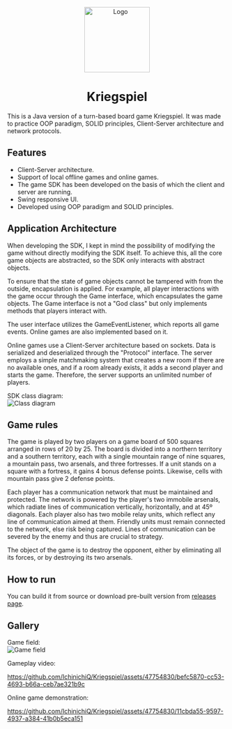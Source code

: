 <p align="center">
  <img src="https://github.com/IchinichiQ/Kriegspiel/assets/47754830/6b9aeb7d-04c1-4166-8eef-b13e6b371e96" width="150px" height="150px" alt="Logo">
</p>
<h1 align="center">Kriegspiel</h1>

This is a Java version of a turn-based board game Kriegspiel. It was made to practice OOP paradigm, SOLID principles, Client-Server architecture and network protocols.

## Features

* Client-Server architecture.
* Support of local offline games and online games.
* The game SDK has been developed on the basis of which the client and server are running.
* Swing responsive UI.
* Developed using OOP paradigm and SOLID principles.

## Application Architecture


When developing the SDK, I kept in mind the possibility of modifying the game without directly modifying the SDK itself. To achieve this, all the core game objects are abstracted, so the SDK only interacts with abstract objects.  

To ensure that the state of game objects cannot be tampered with from the outside, encapsulation is applied. For example, all player interactions with the game occur through the Game interface, which encapsulates the game objects. The Game interface is not a "God class" but only implements methods that players interact with.

The user interface utilizes the GameEventListener, which reports all game events. Online games are also implemented based on it.

Online games use a Client-Server architecture based on sockets. Data is serialized and deserialized through the "Protocol" interface. The server employs a simple matchmaking system that creates a new room if there are no available ones, and if a room already exists, it adds a second player and starts the game. Therefore, the server supports an unlimited number of players.

SDK class diagram:  
![Class diagram](https://github.com/IchinichiQ/Kriegspiel/assets/47754830/0657bffe-76bb-4821-876d-f31cb5a32e26)

## Game rules

The game is played by two players on a game board of 500 squares arranged in rows of 20 by 25. The board is divided into a northern territory and a southern territory, each with a single mountain range of nine squares, a mountain pass, two arsenals, and three fortresses. If a unit stands on a square with a fortress, it gains 4 bonus defense points. Likewise, cells with mountain pass give 2 defense points.  

Each player has a communication network that must be maintained and protected. The network is powered by the player's two immobile arsenals, which radiate lines of communication vertically, horizontally, and at 45º diagonals. Each player also has two mobile relay units, which reflect any line of communication aimed at them. Friendly units must remain connected to the network, else risk being captured. Lines of communication can be severed by the enemy and thus are crucial to strategy.  

The object of the game is to destroy the opponent, either by eliminating all its forces, or by destroying its two arsenals.  


## How to run

You can build it from source or download pre-built version from [releases page](https://github.com/IchinichiQ/Kriegspiel/releases).

## Gallery
Game field:  
![Game field](https://github.com/IchinichiQ/Kriegspiel/assets/47754830/2881ee39-e8df-41e5-835e-c3c7bbdc2ff7)

Gameplay video:  

https://github.com/IchinichiQ/Kriegspiel/assets/47754830/befc5870-cc53-4693-b66a-ceb7ae321b9c

Online game demonstration:  

https://github.com/IchinichiQ/Kriegspiel/assets/47754830/11cbda55-9597-4937-a384-41b0b5eca151
